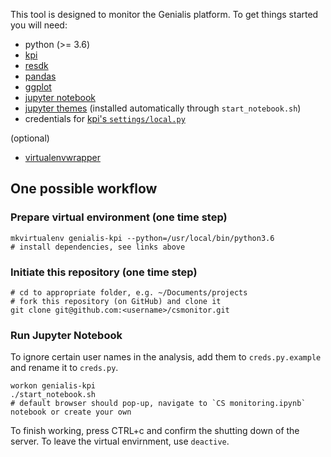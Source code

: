 This tool is designed to monitor the Genialis platform. To get things started you will need:

* python (>= 3.6)
* [kpi](https://github.com/genialis/kpi)
* [resdk](https://github.com/genialis/resolwe-bio-py)
* [pandas](https://pandas.pydata.org/pandas-docs/stable/install.html)
* [ggplot](http://ggplot.yhathq.com/install.html)
* [jupyter notebook](http://jupyter.org/install)
* [jupyter themes](https://github.com/dunovank/jupyter-themes) (installed automatically through `start_notebook.sh`)
* credentials for [kpi's `settings/local.py`](https://github.com/genialis/kpi/blob/master/kpi/settings/local.py.example)

(optional)

* [virtualenvwrapper](http://docs.python-guide.org/en/latest/dev/virtualenvs/#virtualenvwrapper)

## One possible workflow

### Prepare virtual environment (one time step)
```
mkvirtualenv genialis-kpi --python=/usr/local/bin/python3.6
# install dependencies, see links above
```

### Initiate this repository (one time step)
```
# cd to appropriate folder, e.g. ~/Documents/projects
# fork this repository (on GitHub) and clone it
git clone git@github.com:<username>/csmonitor.git
```

### Run Jupyter Notebook

To ignore certain user names in the analysis, add them to `creds.py.example` and rename it to `creds.py`.

```
workon genialis-kpi
./start_notebook.sh
# default browser should pop-up, navigate to `CS monitoring.ipynb` notebook or create your own
```

To finish working, press CTRL+c and confirm the shutting down of the server. To leave the virtual envirnment, use `deactive`.
